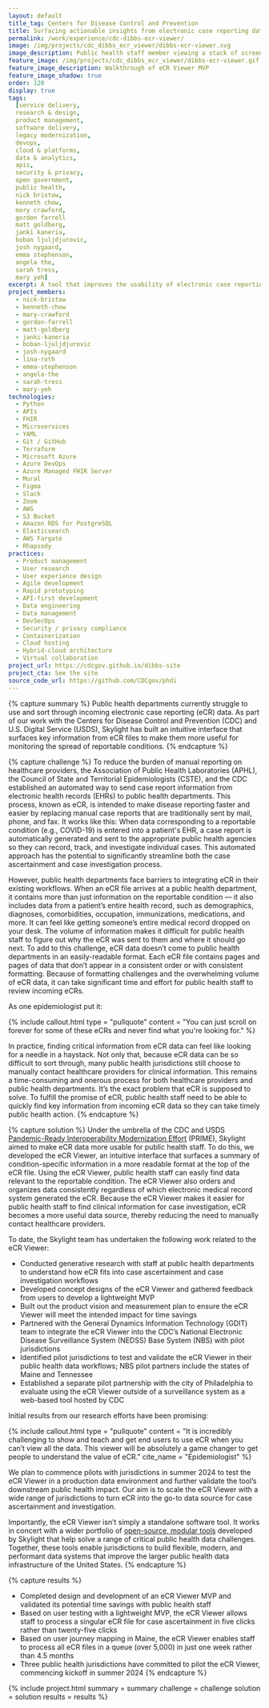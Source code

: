 ```yaml
---
layout: default
title_tag: Centers for Disease Control and Prevention
title: Surfacing actionable insights from electronic case reporting data
permalink: /work/experience/cdc-dibbs-ecr-viewer/
image: /img/projects/cdc_dibbs_ecr_viewer/dibbs-ecr-viewer.svg
image_description: Public health staff member viewing a stack of screens through a magnifying glass.
feature_image: /img/projects/cdc_dibbs_ecr_viewer/dibbs-ecr-viewer.gif
feature_image_description: Walkthrough of eCR Viewer MVP
feature_image_shadow: true
order: 120
display: true
tags:
  [service delivery,
  research & design,
  product management,
  software delivery,
  legacy modernization,
  devops,
  cloud & platforms,
  data & analytics,
  apis,
  security & privacy,
  open government,
  public health,
  nick bristow,
  kenneth chow,
  mary crawford,
  gordon farrell
  matt goldberg,
  janki kaneria,
  boban ljuljdjurovic,
  josh nygaard,
  emma stephenson,
  angela the,
  sarah tress,
  mary yeh]
excerpt: A tool that improves the usability of electronic case reporting (eCR) data by displaying a summary of key data contained in an eCR file so that public health staff can quickly find the information they need.
project_members:
  - nick-bristow
  - kenneth-chow
  - mary-crawford
  - gordon-farrell
  - matt-goldberg
  - janki-kaneria
  - boban-ljuljdjurovic
  - josh-nygaard
  - lina-roth
  - emma-stephenson
  - angela-the
  - sarah-tress
  - mary-yeh
technologies:
  - Python
  - APIs
  - FHIR
  - Microservices
  - YAML
  - Git / GitHub
  - Terraform
  - Microsoft Azure
  - Azure DevOps
  - Azure Managed FHIR Server
  - Mural
  - Figma
  - Slack
  - Zoom
  - AWS
  - S3 Bucket
  - Amazon RDS for PostgreSQL
  - Elasticsearch
  - AWS Fargate
  - Rhapsody
practices:
  - Product management
  - User research
  - User experience design
  - Agile development
  - Rapid prototyping
  - API-first development
  - Data engineering
  - Data management
  - DevSecOps
  - Security / privacy compliance
  - Containerization
  - Cloud hosting
  - Hybrid-cloud architecture
  - Virtual collaboration
project_url: https://cdcgov.github.io/dibbs-site
project_cta: See the site
source_code_url: https://github.com/CDCgov/phdi
---
```


{% capture summary %}
Public health departments currently struggle to use and sort through incoming electronic case reporting (eCR) data. As part of our work with the Centers for Disease Control and Prevention (CDC) and U.S. Digital Service (USDS), Skylight has built an intuitive interface that surfaces key information from eCR files to make them more useful for monitoring the spread of reportable conditions.
{% endcapture %}

{% capture challenge %}
To reduce the burden of manual reporting on healthcare providers, the Association of Public Health Laboratories (APHL), the Council of State and Territorial Epidemiologists (CSTE), and the CDC established an automated way to send case report information from electronic health records (EHRs) to public health departments. 
This process, known as eCR, is intended to make disease reporting faster and easier by replacing manual case reports that are traditionally sent by mail, phone, and fax. 
It works like this: When data corresponding to a reportable condition (e.g., COVID-19) is entered into a patient's EHR, a case report is automatically generated and sent to the appropriate public health agencies so they can record, track, and investigate individual cases. 
This automated approach has the potential to significantly streamline both the case ascertainment and case investigation process.

However, public health departments face barriers to integrating eCR in their existing workflows. When an eCR file arrives at a public health department, it contains more than just information on the reportable condition — it also includes data from a patient’s entire health record, such as demographics, diagnoses, comorbidities, occupation, immunizations, medications, and more. 
It can feel like getting someone’s entire medical record dropped on your desk. The volume of information makes it difficult for public health staff to figure out why the eCR was sent to them and where it should go next. To add to this challenge, eCR data doesn’t come to public health departments in an easily-readable format. 
Each eCR file contains pages and pages of data that don’t appear in a consistent order or with consistent formatting. Because of formatting challenges and the overwhelming volume of eCR data, it can take significant time and effort for public health staff to review incoming eCRs. 

As one epidemiologist put it:

{% include callout.html
  type = "pullquote"
  content = "You can just scroll on forever for some of these eCRs and never find what you're looking for."
%}

In practice, finding critical information from eCR data can feel like looking for a needle in a haystack. Not only that, because eCR data can be so difficult to sort through, many public health jurisdictions still choose to manually contact healthcare providers for clinical information. 
This remains a time-consuming and onerous process for both healthcare providers and public health departments. It’s the exact problem that eCR is supposed to solve. 
To fulfill the promise of eCR, public health staff need to be able to quickly find key information from incoming eCR data so they can take timely public health action. 
{% endcapture %}

{% capture solution %}
Under the umbrella of the CDC and USDS [Pandemic-Ready Interoperability Modernization Effort](https://www.cdc.gov/surveillance/data-modernization/partnerships/usds-innovation.html) (PRIME),
Skylight aimed to make eCR data more usable for public health staff. To do this, we developed the eCR Viewer, an intuitive interface that surfaces a summary of condition-specific information in a more readable format at the top of the eCR file. 
Using the eCR Viewer, public health staff can easily find data relevant to the reportable condition. The eCR Viewer also orders and organizes data consistently regardless of which electronic medical record system generated the eCR. Because the eCR Viewer makes it easier for public health staff to find clinical information for case investigation, eCR becomes a more useful data source, thereby reducing the need to manually contact healthcare providers.

To date, the Skylight team has undertaken the following work related to the eCR Viewer: 

- Conducted generative research with staff at public health departments to understand how eCR fits into case ascertainment and case investigation workflows
- Developed concept designs of the eCR Viewer and gathered feedback from users to develop a lightweight MVP
- Built out the product vision and measurement plan to ensure the eCR Viewer will meet the intended impact for time savings
- Partnered with the General Dynamics Information Technology (GDIT) team to integrate the eCR Viewer into the CDC’s National Electronic Disease Surveillance System (NEDSS) Base System (NBS) with pilot jurisdictions
- Identified pilot jurisdictions to test and validate the eCR Viewer in their public health data workflows; NBS pilot partners include the states of Maine and Tennessee
- Established a separate pilot partnership with the city of Philadelphia to evaluate using the eCR Viewer outside of a surveillance system as a web-based tool hosted by CDC

Initial results from our research efforts have been promising:

{% include callout.html
  type = "pullquote"
  content = "It is incredibly challenging to show and teach and get end users to use eCR when you can’t view all the data. This viewer will be absolutely a game changer to get people to understand the value of eCR."
  cite_name = "Epidemiologist"
%}

We plan to commence pilots with jurisdictions in summer 2024 to test the eCR Viewer in a production data environment and further validate the tool’s downstream public health impact. 
Our aim is to scale the eCR Viewer with a wide range of jurisdictions to turn eCR into the go-to data source for case ascertainment and investigation.

Importantly, the eCR Viewer isn’t simply a standalone software tool. It works in concert with a wider portfolio of [open-source, modular tools](/work/experience/cdc-dibbs/) developed by Skylight that help solve a range of critical public health data challenges. 
Together, these tools enable jurisdictions to build flexible, modern, and performant data systems that improve the larger public health data infrastructure of the United States.
{% endcapture %}

{% capture results %}
- Completed design and development of an eCR Viewer MVP and validated its potential time savings with public health staff
- Based on user testing with a lightweight MVP, the eCR Viewer allows staff to process a singular eCR file for case ascertainment in five clicks rather than twenty-five clicks
- Based on user journey mapping in Maine, the eCR Viewer enables staff to process all eCR files in a queue (over 5,000) in just one week rather than 4.5 months
- Three public health jurisdictions have committed to pilot the eCR Viewer, commencing kickoff in summer 2024
{% endcapture %}

{% include project.html
  summary = summary
  challenge = challenge
  solution = solution
  results = results
%}
